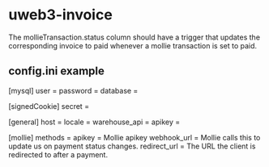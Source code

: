 # uweb3-invoice
The mollieTransaction.status column should have a trigger that updates the corresponding invoice to paid whenever a mollie transaction is set to paid.

## config.ini example
[mysql]
user =
password =
database =

[signedCookie]
secret =

[general]
host =
locale =
warehouse_api =
apikey =

[mollie]
methods =
apikey = Mollie apikey
webhook_url = Mollie calls this to update us on payment status changes.
redirect_url = The URL the client is redirected to after a payment.
